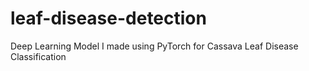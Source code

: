 # leaf-disease-detection
Deep Learning Model I made using PyTorch for Cassava Leaf Disease Classification
